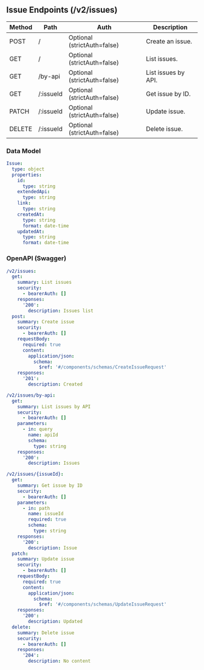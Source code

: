 ## Issue Endpoints (/v2/issues)

| Method | Path | Auth | Description |
|---|---|---|---|
| POST | / | Optional (strictAuth=false) | Create an issue. |
| GET | / | Optional (strictAuth=false) | List issues. |
| GET | /by-api | Optional (strictAuth=false) | List issues by API. |
| GET | /:issueId | Optional (strictAuth=false) | Get issue by ID. |
| PATCH | /:issueId | Optional (strictAuth=false) | Update issue. |
| DELETE | /:issueId | Optional (strictAuth=false) | Delete issue. |

### Data Model

```yaml
Issue:
  type: object
  properties:
    id:
      type: string
    extendedApi:
      type: string
    link:
      type: string
    createdAt:
      type: string
      format: date-time
    updatedAt:
      type: string
      format: date-time
```

### OpenAPI (Swagger)

```yaml
/v2/issues:
  get:
    summary: List issues
    security:
      - bearerAuth: []
    responses:
      '200':
        description: Issues list
  post:
    summary: Create issue
    security:
      - bearerAuth: []
    requestBody:
      required: true
      content:
        application/json:
          schema:
            $ref: '#/components/schemas/CreateIssueRequest'
    responses:
      '201':
        description: Created

/v2/issues/by-api:
  get:
    summary: List issues by API
    security:
      - bearerAuth: []
    parameters:
      - in: query
        name: apiId
        schema:
          type: string
    responses:
      '200':
        description: Issues

/v2/issues/{issueId}:
  get:
    summary: Get issue by ID
    security:
      - bearerAuth: []
    parameters:
      - in: path
        name: issueId
        required: true
        schema:
          type: string
    responses:
      '200':
        description: Issue
  patch:
    summary: Update issue
    security:
      - bearerAuth: []
    requestBody:
      required: true
      content:
        application/json:
          schema:
            $ref: '#/components/schemas/UpdateIssueRequest'
    responses:
      '200':
        description: Updated
  delete:
    summary: Delete issue
    security:
      - bearerAuth: []
    responses:
      '204':
        description: No content
```
